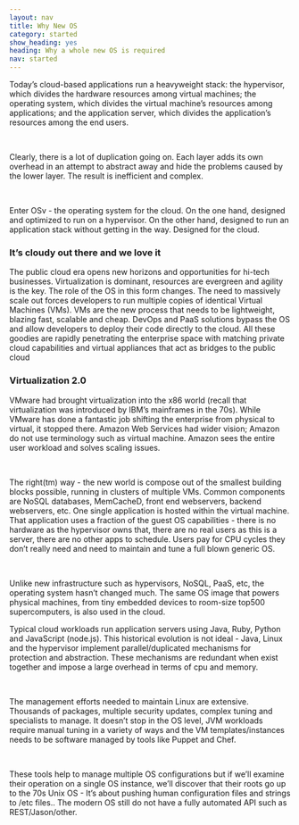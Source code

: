 ```yaml
---
layout: nav
title: Why New OS
category: started
show_heading: yes
heading: Why a whole new OS is required
nav: started
---
```

Today’s cloud-based applications run a heavyweight stack: the hypervisor, which divides the hardware resources among virtual machines; the operating system, which divides the virtual machine’s resources among applications; and the application server, which divides the application’s resources among the end users.

<!--more-->

&nbsp;

Clearly, there is a lot of duplication going on. Each layer adds its own overhead in an attempt to abstract away and hide the problems caused by the lower layer. The result is inefficient and complex.

&nbsp;

Enter OSv - the operating system for the cloud. On the one hand, designed and optimized to run on a hypervisor. On the other hand, designed to run an application stack without getting in the way. Designed for the cloud.

### It’s cloudy out there and we love it

The public cloud era opens new horizons and opportunities for hi-tech businesses. Virtualization is dominant, resources are evergreen and agility is the key. The role of the OS in this form changes. The need to massively scale out forces developers to run multiple copies of identical Virtual Machines (VMs). 
VMs are the new process that needs to be lightweight, blazing fast, scalable and cheap. DevOps and PaaS solutions bypass the OS and allow developers to deploy their code directly to the cloud. All these goodies are rapidly penetrating the enterprise space with matching private cloud capabilities and virtual appliances that act as bridges to the public cloud

### Virtualization 2.0


VMware had brought virtualization into the x86 world (recall that virtualization was introduced by IBM’s mainframes in the 70s). While VMware has done a fantastic job shifting the enterprise from physical to virtual, it stopped there. Amazon Web Services had wider vision; Amazon do not use terminology such as virtual machine. Amazon sees the entire user workload and solves scaling issues.

&nbsp;

The right(tm) way - the new world is compose out of the smallest building blocks possible, running in clusters of multiple VMs. Common components are NoSQL databases, MemCacheD, front end webservers, backend webservers, etc. One single application is hosted within the virtual machine. That application uses a fraction of the guest OS capabilities - there is no hardware as the hypervisor owns that, there are no real users as this is a server, there are no other apps to schedule. Users pay for CPU cycles they don’t really need and need to maintain and tune a full blown generic OS.

&nbsp;

Unlike new infrastructure such as hypervisors, NoSQL, PaaS, etc, the operating system hasn’t changed much. The same OS image that powers physical machines, from tiny embedded devices to room-size top500 supercomputers, is also used in the cloud.

Typical cloud workloads run application servers using Java, Ruby, Python and JavaScript (node.js). This historical evolution is not ideal - Java, Linux and the hypervisor implement parallel/duplicated mechanisms for protection and abstraction. These mechanisms are redundant when exist together and impose a large overhead in terms of cpu and memory.

&nbsp;

The management efforts needed to maintain Linux are extensive. Thousands of packages, multiple security updates, complex tuning and specialists to manage. It doesn’t stop in the OS level, JVM workloads require manual tuning in a variety of ways and the VM templates/instances needs to be software managed by tools like Puppet and Chef.

&nbsp;

These tools help to manage multiple OS configurations but if we’ll examine their operation on a single OS instance, we’ll discover that their roots go up to the 70s Unix OS - It’s about pushing human configuration files and strings to /etc files.. The modern OS still do not have a fully automated API such as REST/Jason/other.
